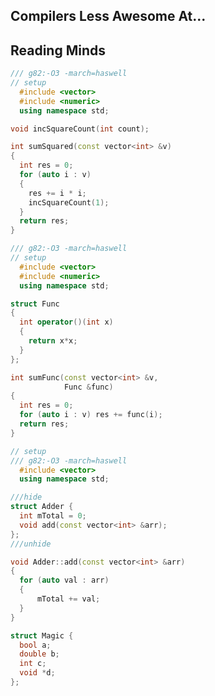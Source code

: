 <div class="white-bg">
<h2>Compilers Less Awesome At...</h2>
<h2 class="fragment">Reading Minds</h2>
</div>


```cpp
/// g82:-O3 -march=haswell
// setup
  #include <vector>
  #include <numeric>
  using namespace std;

void incSquareCount(int count);

int sumSquared(const vector<int> &v)
{
  int res = 0;
  for (auto i : v) 
  {
    res += i * i;
    incSquareCount(1);
  }
  return res;
}
```


```cpp
/// g82:-O3 -march=haswell
// setup
  #include <vector>
  #include <numeric>
  using namespace std;

struct Func 
{
  int operator()(int x) 
  {
    return x*x; 
  }
};

int sumFunc(const vector<int> &v, 
            Func &func)
{
  int res = 0;
  for (auto i : v) res += func(i);
  return res;
}
```


```cpp
// setup
/// g82:-O3 -march=haswell
  #include <vector>
  using namespace std;

///hide
struct Adder {
  int mTotal = 0;
  void add(const vector<int> &arr);
};
///unhide

void Adder::add(const vector<int> &arr)
{
  for (auto val : arr)
  {
      mTotal += val;
  }
}
```


```cpp
struct Magic {
  bool a;
  double b;
  int c;
  void *d;
};
```
